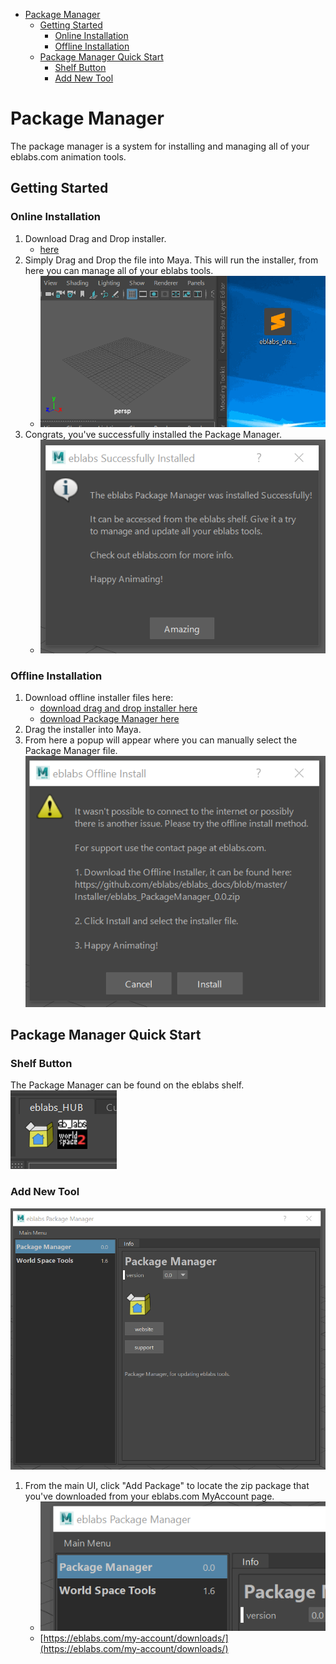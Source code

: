 - [Package Manager](#package-manager)
  * [Getting Started](#getting-started)
    + [Online Installation](#online-installation)
    + [Offline Installation](#offline-installation)
  * [Package Manager Quick Start](#package-manager-quick-start)
    + [Shelf Button](#shelf-button)
    + [Add New Tool](#add-new-tool)

# Package Manager
The package manager is a system for installing and managing all of your eblabs.com animation tools. 
## Getting Started

### Online Installation

1. Download Drag and Drop installer. 
    - [here](https://raw.githubusercontent.com/eblabs/eblabs_community/master/Installer/eblabs_drag_drop_install.py)<br/>
2. Simply Drag and Drop the file into Maya. This will run the installer, from here you can manage all of your eblabs tools. <br/>
    - ![Drag and Drop](https://raw.githubusercontent.com/eblabs/eblabs_community/master/docs/PackageManager/eblabsPackageManager_installer.gif)
3. Congrats, you've successfully installed the Package Manager. <br/> 
    - ![](https://raw.githubusercontent.com/eblabs/eblabs_community/master/docs/PackageManager/eblabsPackageManager_installer_success.png)


### Offline Installation
1. Download offline installer files here:
    - [download drag and drop installer here](https://raw.githubusercontent.com/eblabs/eblabs_community/master/Installer/eblabs_drag_drop_install.py)
    - [download Package Manager here](https://github.com/eblabs/eblabs_community/raw/master/Installer/versions/eblabs_PackageManager_0.5.4_compiled.zip)
2. Drag the installer into Maya.
3. From here a popup will appear where you can manually select the Package Manager file. <br/> ![](https://raw.githubusercontent.com/eblabs/eblabs_community/master/docs/PackageManager/eblabsPackageManager_installer_offline.png)

## Package Manager Quick Start

### Shelf Button

The Package Manager can be found on the eblabs shelf.<br/>
![](https://raw.githubusercontent.com/eblabs/eblabs_community/master/docs/PackageManager/eblabsPackageManager_Shelf.png)

### Add New Tool
![](https://raw.githubusercontent.com/eblabs/eblabs_community/master/docs/PackageManager/eblabsPackageManager_UI.png)
1. From the main UI, click "Add Package" to locate the zip package that you've downloaded from your eblabs.com MyAccount page. <br/>
    - ![](https://raw.githubusercontent.com/eblabs/eblabs_community/master/docs/PackageManager/eblabsPackageManager_addPackage.gif)
    - [https://eblabs.com/my-account/downloads/](https://eblabs.com/my-account/downloads/)    
